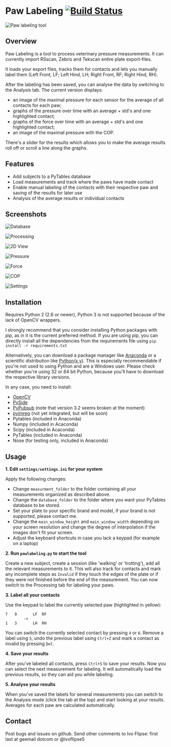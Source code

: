 Paw Labeling [![Build Status](https://travis-ci.org/ivoflipse/Pawlabeling.png)](https://travis-ci.org/ivoflipse/Pawlabeling)
============

![Paw labeling tool](doc/images/Pawlabeling.png)

Overview
--------


Paw Labeling is a tool to process veterinary pressure measurements.
It can currently import RSscan, Zebris and Tekscan entire plate export-files.

It loads your export files, tracks them for contacts and lets you manually label them (Left Front, LF; Left Hind, LH; Right Front, RF; Right Hind, RH).

After the labeling has been saved, you can analyse the data by switching to the Analysis tab. The current version displays:

- an image of the maximal pressure for each sensor for the average of all contacts for each paw;
- graphs of the pressure over time with an average + std's and one highlighted contact;
- graphs of the force over time with an average + std's and one highlighted contact;
- an image of the maximal pressure with the COP.

There's a slider for the results which allows you to make the average results roll off or scroll a line along the graphs.


Features
--------

- Add subjects to a PyTables database
- Load measurements and track where the paws have made contact
- Enable manual labeling of the contacts with their respective paw and saving of the results for later use
- Analysis of the average results or individual contacts


Screenshots
-----------

![Database](doc/images/Database.png)

![Processing](doc/images/Processing.png)

![2D View](doc/images/2D_view.png)

![Pressure](doc/images/Pressure.png)

![Force](doc/images/Force.png)

![COP](doc/images/COP.png)

![Settings](doc/images/settings.png)

Installation
-----

Requires Python 2 (2.6 or newer), Python 3 is not supported because of the lack of OpenCV wrappers.

I strongly recommend that you consider installing Python packages with pip, as in it is the current preferred method.
If you are using pip, you can directly install all the dependencies from the requirements file using
`pip install -r requirements.txt`

Alternatively, you can download a package manager like [Anaconda](http://continuum.io/downloads) or
a scientific distribution like [Python(x,y)](https://code.google.com/p/pythonxy/).
This is especially recommendable if you're not used to using Python and are a Windows user. Please check whether you're using 32 or 64 bit Python, because you'll have to download the respective library versions.

In any case, you need to install:

- [OpenCV](http://www.lfd.uci.edu/~gohlke/pythonlibs/#opencv)
- [PySide](http://www.lfd.uci.edu/~gohlke/pythonlibs/#pyside)
- [PyPubsub](http://pubsub.sourceforge.net/) (note that version 3.2 seems broken at the moment)
- [pyimreg](https://github.com/pyimreg/imreg) (not yet integrated, but will be soon)
- Pytables (included in Anaconda)
- Numpy (included in Acaconda)
- Scipy (included in Acaconda)
- PyTables (included in Anaconda)
- Nose (for testing only, included in Anaconda)

Usage
-----

**1. Edit `settings/settings.ini` for your system**

Apply the following changes:

- Change `measurment_folder` to the folder containing all your measurements organized as described above.
- Change the `database_folder` to the folder where you want your PyTables database to be stored.
- Set your plate to your specific brand and model, if your brand is not supported, please contact me.
- Change the `main_window_height` and `main_window_width` depending on your screen resolution and change the degree of interpolation if the images don't fit your screen.
- Adjust the keyboard shortcuts in case you lack a keypad (for example on a laptop)


**2. Run `pawlabeling.py` to start the tool**

Create a new subject, create a session (like 'walking' or 'trotting'), add all the relevant measurements to it. This will also track for contacts and mark any incomplete steps as `Invalid` if they touch the edges of the plate or if they were not finished before the end of the measurement. You can now switch to the Processing tab for labeling your paws.

**3. Label all your contacts**

Use the keypad to label the currently selected paw (highlighted in yellow):

	7	9		LF	RF	
			->
	1	3		LH	RH

You can switch the currently selected contact by pressing `4` or `6`. Remove a label using `5`, undo the previous label using `Ctrl+Z` and mark a contact as invalid by pressing `Del`.

**4. Save your results**

After you've labeled all contacts, press `Ctrl+S` to save your results. Now you can select the next measurement for labeling. It will automatically load the previous results, so they can aid you while labeling.

**5. Analyse your results**

When you've saved the labels for several measurements you can switch to the Analysis mode (click the tab at the top) and start looking at your results. Averages for each paw are calculated automatically.

Contact
----------

Post bugs and issues on github. Send other comments to Ivo Flipse: first last at geemail dotcom or @ivoflipse5